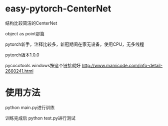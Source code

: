 # easy-pytorch-CenterNet
结构比较简洁的CenterNet

object as point那篇

pytorch新手，注释比较多，新冠期间在家无设备，使用CPU，无多线程

pytorch版本1.0.0

pycocotools windows按这个链接就好    http://www.mamicode.com/info-detail-2660241.html


# 使用方法
python main.py进行训练

训练完成后 python test.py进行测试
